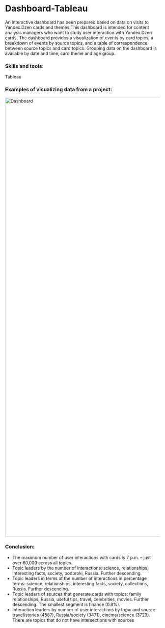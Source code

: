 # Dashboard-Tableau
An interactive dashboard has been prepared based on data on visits to Yandex.Dzen cards and themes
This dashboard is intended for content analysis managers who want to study user interaction with Yandex.Dzen cards. The dashboard provides a visualization of events by card topics, a breakdown of events by source topics, and a table of correspondence between source topics and card topics. Grouping data on the dashboard is available by date and time, card theme and age group. 
### Skills and tools:
Tableau
### Examples of visualizing data from a project:
<img width="1432" alt="Dashboard" src="https://github.com/yumazur/Tableau-dashboard/assets/140715941/a4849c95-bfb8-46f8-b52c-1339d737a78a">

### Conclusion:
* The maximum number of user interactions with cards is 7 p.m. – just over 60,000 across all topics.
* Topic leaders by the number of interactions: science, relationships, interesting facts, society, podbroki, Russia.
Further descending.
* Topic leaders in terms of the number of interactions in percentage terms: science, relationships, interesting facts, society, collections, Russia. Further descending.
* Topic leaders of sources that generate cards with topics: family relationships, Russia, useful tips, travel, celebrities, movies. Further descending. The smallest segment is finance (0.8%).
* Interaction leaders by number of user interactions by topic and source: travel/stories (4587), Russia/society (3471), cinema/science (3729). There are topics that do not have intersections with sources
